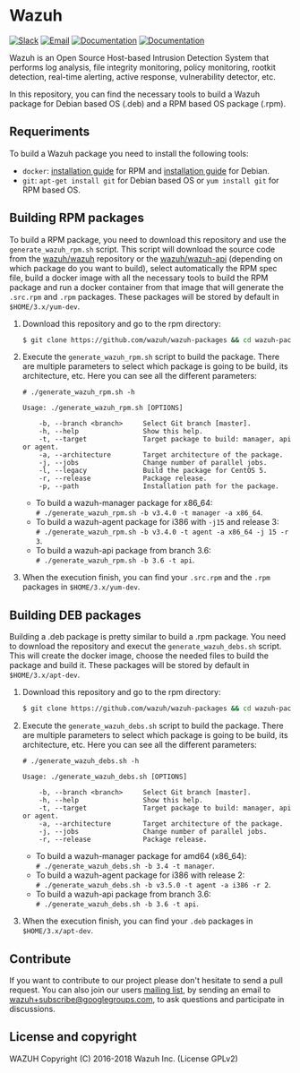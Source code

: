 Wazuh
=====

[![Slack](https://img.shields.io/badge/slack-join-blue.svg)](https://goo.gl/forms/M2AoZC4b2R9A9Zy12)
[![Email](https://img.shields.io/badge/email-join-blue.svg)](https://groups.google.com/forum/#!forum/wazuh)
[![Documentation](https://img.shields.io/badge/docs-view-green.svg)](https://documentation.wazuh.com)
[![Documentation](https://img.shields.io/badge/web-view-green.svg)](https://wazuh.com)

Wazuh is an Open Source Host-based Intrusion Detection System that performs log analysis, file integrity monitoring, policy monitoring, rootkit detection, real-time alerting, active response, vulnerability detector, etc.

In this repository, you can find the necessary tools to build a Wazuh package for Debian based OS (.deb) and a RPM based OS package (.rpm).

## Requeriments

To build a Wazuh package you need to install the following tools:
  - `docker`: [installation guide](https://docs.docker.com/install/linux/docker-ce/centos/) for RPM and [installation guide](https://docs.docker.com/install/linux/docker-ce/debian/) for Debian.
  - `git`: `apt-get install git` for Debian based OS or `yum install git` for RPM based OS.
  
## Building RPM packages

To build a RPM package, you need to download this repository and use the `generate_wazuh_rpm.sh` script. This script will download the source code from the [wazuh/wazuh](https://github.com/wazuh/wazuh) repository or the [wazuh/wazuh-api](https://github.com/wazuh/wazuh-api) (depending on which package do you want to build), select automatically the RPM spec file, build a docker image with all the necessary tools to build the RPM package and run a docker container from that image that will generate the `.src.rpm` and `.rpm` packages. These packages will be stored by default in `$HOME/3.x/yum-dev`.

1. Download this repository and go to the rpm directory:
    ```bash
    $ git clone https://github.com/wazuh/wazuh-packages && cd wazuh-packages/rpms
    ```

2. Execute the `generate_wazuh_rpm.sh` script to build the package. There are multiple parameters to select which package is going to be build, its architecture, etc. Here you can see all the different parameters:
    ```
    # ./generate_wazuh_rpm.sh -h

    Usage: ./generate_wazuh_rpm.sh [OPTIONS]

        -b, --branch <branch>     Select Git branch [master].
        -h, --help                Show this help.
        -t, --target              Target package to build: manager, api or agent.
        -a, --architecture        Target architecture of the package.
        -j, --jobs                Change number of parallel jobs.
        -l, --legacy              Build the package for CentOS 5.
        -r, --release             Package release.
        -p, --path                Installation path for the package.
    ```
    * To build a wazuh-manager package for x86_64:  
        `# ./generate_wazuh_rpm.sh -b v3.4.0 -t manager -a x86_64`.
    * To build a wazuh-agent package for i386 with `-j15` and release 3:  
        `# ./generate_wazuh_rpm.sh -b v3.4.0 -t agent -a x86_64 -j 15 -r 3`.
    * To build a wazuh-api package from branch 3.6:  
        `# ./generate_wazuh_rpm.sh -b 3.6 -t api`.
3. When the execution finish, you can find your `.src.rpm` and the `.rpm` packages in `$HOME/3.x/yum-dev`.


## Building DEB packages

Building a .deb package is pretty similar to build a .rpm package. You need to download the repository and execut the `generate_wazuh_debs.sh` script. This will create the docker image, choose the needed files to build the package and build it. These packages will be stored by default in `$HOME/3.x/apt-dev`.

1. Download this repository and go to the rpm directory:
    ```bash
    $ git clone https://github.com/wazuh/wazuh-packages && cd wazuh-packages/debs
    ```

2. Execute the `generate_wazuh_debs.sh` script to build the package. There are multiple parameters to select which package is going to be build, its architecture, etc. Here you can see all the different parameters:
      ```
      # ./generate_wazuh_debs.sh -h

      Usage: ./generate_wazuh_debs.sh [OPTIONS]

          -b, --branch <branch>     Select Git branch [master].
          -h, --help                Show this help.
          -t, --target              Target package to build: manager, api or agent.
          -a, --architecture        Target architecture of the package.
          -j, --jobs                Change number of parallel jobs.
          -r, --release             Package release.
      ```
    * To build a wazuh-manager package for amd64 (x86_64):  
        `# ./generate_wazuh_debs.sh -b 3.4 -t manager`.
    * To build a wazuh-agent package for i386 with release 2:  
        `# ./generate_wazuh_debs.sh -b v3.5.0 -t agent -a i386 -r 2`.
    * To build a wazuh-api package from branch 3.6:  
        `# ./generate_wazuh_debs.sh -b 3.6 -t api`.
3. When the execution finish, you can find your `.deb` packages in `$HOME/3.x/apt-dev`.

## Contribute

If you want to contribute to our project please don't hesitate to send a pull request. You can also join our users [mailing list](https://groups.google.com/d/forum/wazuh), by sending an email to [wazuh+subscribe@googlegroups.com](mailto:wazuh+subscribe@googlegroups.com), to ask questions and participate in discussions.

## License and copyright

WAZUH
Copyright (C) 2016-2018 Wazuh Inc.  (License GPLv2)
